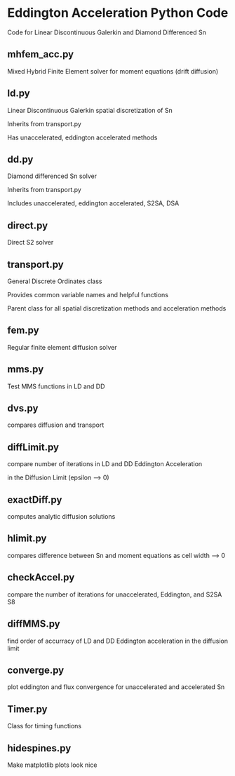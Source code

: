 # Eddington Acceleration Python Code
Code for Linear Discontinuous Galerkin and Diamond Differenced Sn

## mhfem_acc.py
Mixed Hybrid Finite Element solver for moment equations (drift diffusion) 

## ld.py
Linear Discontinuous Galerkin spatial discretization of Sn 

Inherits from transport.py 

Has unaccelerated, eddington accelerated methods 


## dd.py
Diamond differenced Sn solver 

Inherits from transport.py 

Includes unaccelerated, eddington accelerated, S2SA, DSA


## direct.py
Direct S2 solver 

## transport.py
General Discrete Ordinates class 

Provides common variable names and helpful functions 

Parent class for all spatial discretization methods and acceleration methods 


## fem.py
Regular finite element diffusion solver 

## mms.py
Test MMS functions in LD and DD 

## dvs.py
compares diffusion and transport 

## diffLimit.py
compare number of iterations in LD and DD Eddington Acceleration 

in the Diffusion Limit (epsilon --> 0) 


## exactDiff.py
computes analytic diffusion solutions 

## hlimit.py
compares difference between Sn and moment equations as cell width --> 0 

## checkAccel.py
compare the number of iterations for unaccelerated, Eddington, and S2SA S8 

## diffMMS.py
find order of accurracy of LD and DD Eddington acceleration in the diffusion limit 

## converge.py
plot eddington and flux convergence for unaccelerated and accelerated Sn 

## Timer.py
Class for timing functions 

## hidespines.py
Make matplotlib plots look nice 

